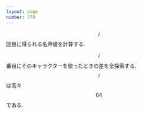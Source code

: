 ```yaml
---
layout: page
number: 378
---
```

$$ i $$ 回目に得られる名声値を計算する.

$$ i $$ 番目にそのキャラクターを使ったときの差を全探索する. $$ i $$ は高々 $$ 64 $$ である.
